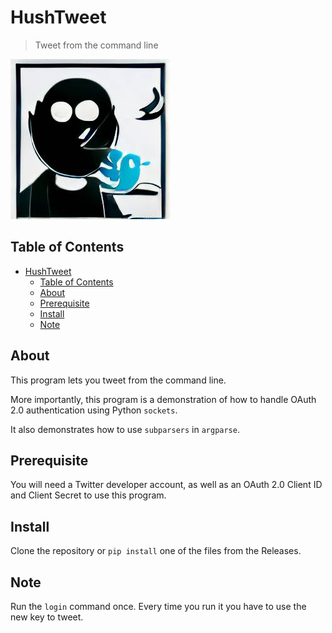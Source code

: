 # HushTweet

> Tweet from the command line

![HushTweet logo](hushtweet.jpg)

## Table of Contents

- [HushTweet](#hushtweet)
  - [Table of Contents](#table-of-contents)
  - [About](#about)
  - [Prerequisite](#prerequisite)
  - [Install](#install)
  - [Note](#note)

## About

This program lets you tweet from the command line.

More importantly, this program is a demonstration of how to handle OAuth 2.0
authentication using Python `sockets`.

It also demonstrates how to use `subparsers` in `argparse`.

## Prerequisite

You will need a Twitter developer account, as well as an OAuth 2.0 Client ID
and Client Secret to use this program.

## Install

Clone the repository or `pip install` one of the files from the Releases.

## Note

Run the `login` command once.
Every time you run it you have to use the new key to tweet.
